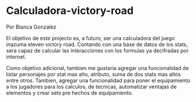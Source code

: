 # Calculadora-victory-road

Por Bianca Gonzalez

El objetivo de este projecto es, a futuro, ser una calculadora del juego inazuma eleven victory road.
Contando con una base de datos de los stats, sera capaz de calcular las interacciones con los formulas ya decifradas por internet.

Como objetivo adicional, tambien me gustaria agregar una funcionalidad de listar personajes por stat mas alto, atributo, suma de dos stats mas altos entre otros.
Tambien, agregar una funcionalidad para poner el equipamiento a los jugadores para los calculos, de tecnicas, automatizar ventajas de elementos y crear sets pre hechos de
equipamiento.
